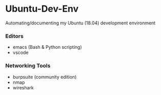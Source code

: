 # Ubuntu-Dev-Env

Automating/documenting my Ubuntu (18.04) development environment

### Editors

- emacs (Bash & Python scripting)
- vscode

### Networking Tools
- burpsuite (community edition)
- nmap
- wireshark

